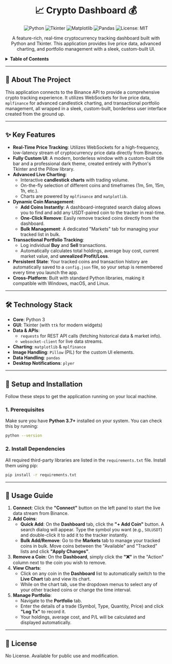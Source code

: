 <div align="center">

# 📈 Crypto Dashboard 💰

<p>
  <img src="https://img.shields.io/badge/Python-3776AB?style=for-the-badge&logo=python&logoColor=white" alt="Python">
  <img src="https://img.shields.io/badge/GUI-Tkinter-2C5F2D?style=for-the-badge" alt="Tkinter">
  <img src="https://img.shields.io/badge/Matplotlib-11557c?style=for-the-badge&logo=matplotlib&logoColor=white" alt="Matplotlib">
  <img src="https://img.shields.io/badge/pandas-150458?style=for-the-badge&logo=pandas&logoColor=white" alt="Pandas">
  <img src="https://img.shields.io/badge/License-MIT-green?style=for-the-badge" alt="License: MIT">
</p>

A feature-rich, real-time cryptocurrency tracking dashboard built with Python and Tkinter. This application provides live price data, advanced charting, and portfolio management with a sleek, custom-built UI.

</div>

<details>
  <summary><strong>Table of Contents</strong></summary>
  <ol>
    <li><a href="#-about-the-project">About The Project</a></li>
    <li><a href="#-key-features">Key Features</a></li>
    <li><a href="#-technology-stack">Technology Stack</a></li>
    <li><a href="#-setup-and-installation">Setup and Installation</a></li>
    <li><a href="#-usage-guide">Usage Guide</a></li>
    <li><a href="#-license">License</a></li>
  </ol>
</details>

---

## 📖 About The Project

This application connects to the Binance API to provide a comprehensive crypto tracking experience. It utilizes WebSockets for live price data, `mplfinance` for advanced candlestick charting, and transactional portfolio management, all wrapped in a sleek, custom-built, borderless user interface created from the ground up.

---

## ✨ Key Features

*   **Real-Time Price Tracking**: Utilizes WebSockets for a high-frequency, low-latency stream of cryptocurrency price data directly from Binance.
*   **Fully Custom UI**: A modern, borderless window with a custom-built title bar and a professional dark theme, created entirely with Python's Tkinter and the Pillow library.
*   **Advanced Live Charting**:
    *   Interactive **candlestick charts** with trading volume.
    *   On-the-fly selection of different coins and timeframes (1m, 5m, 15m, 1h, etc.).
    *   Charts are powered by `mplfinance` and `matplotlib`.
*   **Dynamic Coin Management**:
    *   **Add Coins Instantly**: A dashboard-integrated search dialog allows you to find and add any USDT-paired coin to the tracker in real-time.
    *   **One-Click Remove**: Easily remove tracked coins directly from the dashboard.
    *   **Bulk Management**: A dedicated "Markets" tab for managing your tracked list in bulk.
*   **Transactional Portfolio Tracking**:
    *   Log individual **Buy** and **Sell** transactions.
    *   Automatically calculates total holdings, average buy cost, current market value, and **unrealized Profit/Loss**.
*   **Persistent State**: Your tracked coins and transaction history are automatically saved to a `config.json` file, so your setup is remembered every time you launch the app.
*   **Cross-Platform**: Built with standard Python libraries, making it compatible with Windows, macOS, and Linux.

---

## 🛠️ Technology Stack

*   **Core**: Python 3
*   **GUI**: Tkinter (with `ttk` for modern widgets)
*   **Data & APIs**:
    *   `requests` for REST API calls (fetching historical data & market info).
    *   `websocket-client` for live data streams.
*   **Charting**: `matplotlib` & `mplfinance`
*   **Image Handling**: `Pillow` (PIL) for the custom UI elements.
*   **Data Handling**: `pandas`
*   **Desktop Notifications**: `plyer`

---

## 🚀 Setup and Installation

Follow these steps to get the application running on your local machine.

### 1. Prerequisites

Make sure you have **Python 3.7+** installed on your system. You can check this by running:
```sh
python --version
```


### 2. Install Dependencies

All required third-party libraries are listed in the `requirements.txt` file. Install them using pip:
```sh
pip install -r requirements.txt
```

---

## 🧭 Usage Guide

1.  **Connect**: Click the **"Connect"** button on the left panel to start the live data stream from Binance.
2.  **Add Coins**:
    *   **Quick Add**: On the **Dashboard** tab, click the **"+ Add Coin"** button. A search dialog will appear. Type the symbol you want (e.g., `SOLUSDT`) and double-click it to add it to the tracker instantly.
    *   **Bulk Add/Remove**: Go to the **Markets** tab to manage your tracked coins in bulk. Move coins between the "Available" and "Tracked" lists and click **"Apply Changes"**.
3.  **Remove a Coin**: On the **Dashboard**, simply click the **"❌"** in the "Action" column next to the coin you wish to remove.
4.  **View Charts**:
    *   Click on any coin in the **Dashboard** list to automatically switch to the **Live Chart** tab and view its chart.
    *   While on the chart tab, use the dropdown menus to select any of your other tracked coins or change the time interval.
5.  **Manage Portfolio**:
    *   Navigate to the **Portfolio** tab.
    *   Enter the details of a trade (Symbol, Type, Quantity, Price) and click **"Log Tx"** to record it.
    *   Your holdings, average cost, and P/L will be calculated and displayed automatically.

---

## 📄 License

No License. Available for public use and modification.
